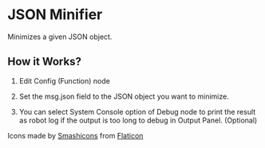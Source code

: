 
# JSON Minifier
Minimizes a given JSON object.

## How it Works?
1. Edit Config (Function) node

2. Set the msg.json field to the JSON object you want to minimize.

3. You can select System Console option of Debug node to print the result
as robot log if the output is too long to debug in Output Panel. (Optional)

Icons made by [Smashicons](https://www.flaticon.com/authors/smashicons) from [Flaticon](https://www.flaticon.com/)
